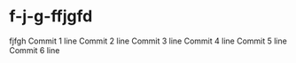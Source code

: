 # f-j-g-ffjgfd
fjfgh
Commit 1 line
Commit 2 line
Commit 3 line
Commit 4 line
Commit 5 line
Commit 6 line

